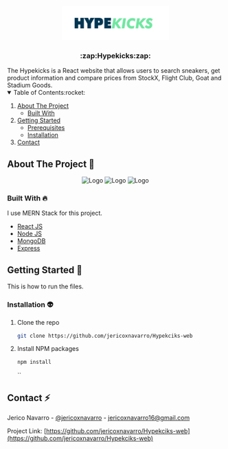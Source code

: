 <br />
<p align="center">
    <img src="public/logo.png" alt="Logo" width="250" height="80">

  <h3 align="center">:zap:Hypekicks:zap:</h3>
</p>
The Hypekicks is a React website that allows users to search sneakers, get product information and compare prices from StockX, Flight Club, Goat and Stadium Goods.
<!-- TABLE OF CONTENTS -->
<details open="open">
  <summary>Table of Contents:rocket:</summary>
  <ol>
    <li>
      <a href="#about-the-project">About The Project</a>
      <ul>
        <li><a href="#built-with">Built With</a></li>
      </ul>
    </li>
    <li>
      <a href="#getting-started">Getting Started</a>
      <ul>
        <li><a href="#prerequisites">Prerequisites</a></li>
        <li><a href="#installation">Installation</a></li>
      </ul>
    </li>
    <li><a href="#contact">Contact</a></li>
  </ol>
</details>

<!-- ABOUT THE PROJECT -->

## About The Project :chicken:

  <p align="center">
<img src="https://github.com/jericoxnavarro/Hypekciks-web/blob/main/client/public/Hypekicks-image1.png" alt="Logo" width="100%" height="50%">
    <img src="https://github.com/jericoxnavarro/Hypekciks-web/blob/main/client/public/Hypekicks-image2.PNG" alt="Logo" width="100%" height="50%">
    <img src="https://github.com/jericoxnavarro/Hypekciks-web/blob/main/client/public/Hypekicks-image3.PNG" alt="Logo" width="100%" height="50%">
  </p>

### Built With :fire:

I use MERN Stack for this project.

- [React JS](https://reactjs.org/)
- [Node JS](https://nodejs.org/en/)
- [MongoDB](https://www.mongodb.com/)
- [Express](https://expressjs.com/)

<!-- GETTING STARTED -->

## Getting Started :green_heart:

This is how to run the files.

### Installation :alien:

1. Clone the repo
   ```sh
   git clone https://github.com/jericoxnavarro/Hypekciks-web
   ```
2. Install NPM packages
   ```sh
   npm install
   ```
   ``

<!-- CONTACT -->

## Contact :zap:

Jerico Navarro - [@jericoxnavarro](https://github.com/jericoxnavarro) - jericoxnavarro16@gmail.com

Project Link: [https://github.com/jericoxnavarro/Hypekciks-web](https://github.com/jericoxnavarro/Hypekciks-web)
